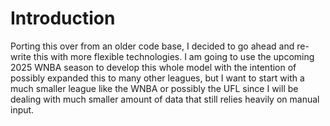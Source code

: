 # Introduction

Porting this over from an older code base, I decided to go ahead and re-write this with more flexible technologies. I am going to use the upcoming 2025 WNBA season to develop this whole model with the intention of possibly expanded this to many other leagues, but I want to start with a much smaller league like the WNBA or possibly the UFL since I will be dealing with much smaller amount of data that still relies heavily on manual input.